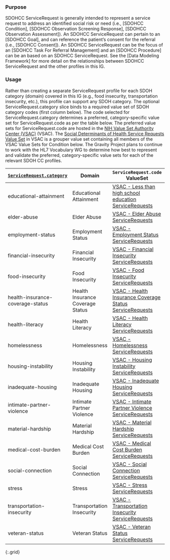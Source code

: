 

### Purpose
SDOHCC ServiceRequest is generally intended to represent a service request to address an identified social risk or need (i.e., [SDOHCC Condition], [SDOHCC Observation Screening Response], [SDOHCC Observation Assessment]). An SDOHCC ServiceRequest can pertain to an [SDOHCC Goal], and can reference the patient’s consent for the referral (i.e., [SDOHCC Consent]). An SDOHCC ServiceRequest can be the focus of an [SDOHCC Task For Referral Management] and an [SDOHCC Procedure] can be an based on an SDOHCC ServiceRequest. See the [Data Modeling Framework] for more detail on the relationships between SDOHCC ServiceRequest and the other profiles in this IG.

### Usage
Rather than creating a separate ServiceRequest profile for each SDOH category (domain) covered in this IG (e.g., food insecurity, transportation insecurity, etc.), this profile can support any SDOH category. The optional ServiceRequest.category slice binds to a required value set of SDOH category codes (first column below). The code selected for ServiceRequest.category determines a preferred, category-specific value set for ServiceRequest.code as per the table below.
The preferred value sets for ServiceRequest.code are hosted in the [NIH Value Set Authority Center (VSAC)](https://vsac.nlm.nih.gov/) (VSAC). The [Social Determinants of Health Service Requests Value Set](https://vsac.nlm.nih.gov/valueset/2.16.840.1.113762.1.4.1196.790/expansion) in VSAC is a grouper value set containing all members of the VSAC Value Sets for Condition below.
The Gravity Project plans to continue to work with the HL7 Vocabulary WG to determine how best to represent and validate the preferred, category-specific value sets for each of the relevant SDOH CC profiles.

| [`ServiceRequest.category`](ValueSet-SDOHCC-ValueSetSDOHCategory.html) | Domain | `ServiceRequest.code` ValueSet | ValueSet OID |
| ------ | -------------------- | ------------------------- | ------------ |
| educational-attainment  | Educational Attainment | [VSAC -  Less than high school education ServiceRequests ]( https://vsac.nlm.nih.gov/valueset/2.16.840.1.113762.1.4.1247.57/expansion/Latest ) |2.16.840.1.113762.1.4.1247.57|
| elder-abuse  | Elder Abuse | [VSAC -  Elder Abuse ServiceRequests ]( https://vsac.nlm.nih.gov/valueset/2.16.840.1.113762.1.4.1247.68/expansion/Latest ) |2.16.840.1.113762.1.4.1247.68|
| employment-status  | Employment Status | [VSAC -  Employment Status ServiceRequests ]( https://vsac.nlm.nih.gov/valueset/2.16.840.1.113762.1.4.1247.60/expansion/Latest ) |2.16.840.1.113762.1.4.1247.60|
| financial-insecurity  | Financial Insecurity | [VSAC -  Financial Insecurity ServiceRequests ]( https://vsac.nlm.nih.gov/valueset/2.16.840.1.113762.1.4.1247.31/expansion/Latest ) |2.16.840.1.113762.1.4.1247.31|
| food-insecurity  | Food Insecurity | [VSAC -  Food Insecurity ServiceRequests ]( https://vsac.nlm.nih.gov/valueset/2.16.840.1.113762.1.4.1247.11/expansion/Latest ) |2.16.840.1.113762.1.4.1247.11|
| health-insurance-coverage-status  | Health Insurance Coverage Status | [VSAC -  Health Insurance Coverage Status ServiceRequests ]( https://vsac.nlm.nih.gov/valueset/2.16.840.1.113762.1.4.1247.124/expansion/Latest ) |2.16.840.1.113762.1.4.1247.124|
| health-literacy  | Health Literacy | [VSAC -  Health Literacy ServiceRequests ]( https://vsac.nlm.nih.gov/valueset/2.16.840.1.113762.1.4.1247.119/expansion/Latest ) |2.16.840.1.113762.1.4.1247.119|
| homelessness  | Homelessness | [VSAC -  Homelessness ServiceRequests ]( https://vsac.nlm.nih.gov/valueset/2.16.840.1.113762.1.4.1247.21/expansion/Latest ) |2.16.840.1.113762.1.4.1247.21|
| housing-instability  | Housing Instability | [VSAC -  Housing Instability ServiceRequests ]( https://vsac.nlm.nih.gov/valueset/2.16.840.1.113762.1.4.1247.45/expansion/Latest ) |2.16.840.1.113762.1.4.1247.45|
| inadequate-housing  | Inadequate Housing | [VSAC -  Inadequate Housing ServiceRequests ]( https://vsac.nlm.nih.gov/valueset/2.16.840.1.113762.1.4.1247.53/expansion/Latest ) |2.16.840.1.113762.1.4.1247.53|
| intimate-partner-violence  | Intimate Partner Violence | [VSAC -  Intimate Partner Violence ServiceRequests ]( https://vsac.nlm.nih.gov/valueset/2.16.840.1.113762.1.4.1247.98/expansion/Latest ) |2.16.840.1.113762.1.4.1247.98|
| material-hardship  | Material Hardship | [VSAC -  Material Hardship ServiceRequests ]( https://vsac.nlm.nih.gov/valueset/2.16.840.1.113762.1.4.1247.38/expansion/Latest ) |2.16.840.1.113762.1.4.1247.38|
| medical-cost-burden  | Medical Cost Burden | [VSAC -  Medical Cost Burden ServiceRequests ]( https://vsac.nlm.nih.gov/valueset/2.16.840.1.113762.1.4.1247.123/expansion/Latest ) |2.16.840.1.113762.1.4.1247.123|
| social-connection  | Social Connection | [VSAC -  Social Connection ServiceRequests ]( https://vsac.nlm.nih.gov/valueset/2.16.840.1.113762.1.4.1247.95/expansion/Latest ) |2.16.840.1.113762.1.4.1247.95|
| stress  | Stress | [VSAC -  Stress ServiceRequests ]( https://vsac.nlm.nih.gov/valueset/2.16.840.1.113762.1.4.1247.92/expansion/Latest ) |2.16.840.1.113762.1.4.1247.92|
| transportation-insecurity  | Transportation Insecurity | [VSAC -  Transportation Insecurity ServiceRequests ]( https://vsac.nlm.nih.gov/valueset/2.16.840.1.113762.1.4.1247.28/expansion/Latest ) |2.16.840.1.113762.1.4.1247.28|
| veteran-status  | Veteran Status | [VSAC -  Veteran Status ServiceRequests ]( https://vsac.nlm.nih.gov/valueset/2.16.840.1.113762.1.4.1247.91/expansion/Latest ) |2.16.840.1.113762.1.4.1247.91|
{:.grid}